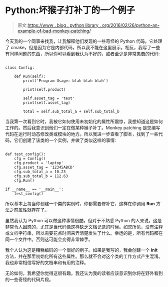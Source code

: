 # Python:坏猴子打补丁的一个例子

> 原文:[https://www . blog . python library . org/2016/02/26/python-an-example-of-bad-monkey-patching/](https://www.blog.pythonlibrary.org/2016/02/26/python-an-example-of-bad-monkey-patching/)

今天我的一个同事来找我，让我解释他们发现的一些奇怪的 Python 代码。它处理了 cmake，但是因为它是内部代码，所以我不能在这里展示。相反，我写了一些有同样问题的东西，所以你可以看到我认为不好的，或者至少是非常愚蠢的代码:

```

class Config:

    def Run(self):
        print('Program Usage: blah blah blah')

        print(self.product)

        self.asset_tag = 'test'
        print(self.asset_tag)

        total = self.sub_total_a + self.sub_total_b

```

当我第一次看到它时，我被它如何使用未初始化的属性所震惊，我想知道这是如何工作的。然后我意识到他们一定在做某种猴子补丁。Monkey patching 是您编写代码在运行时动态修改类或模块的地方。所以我进一步查看了脚本，找到了一些代码，它们创建了该类的一个实例，并做了类似这样的事情:

```

def test_config():
    cfg = Config()
    cfg.product = 'laptop'
    cfg.asset_tag = '12345ABCD'
    cfg.sub_total_a = 10.23
    cfg.sub_total_b = 112.63
    cfg.Run()

if __name__ == '__main__':
    test_config()

```

所以基本上每当你创建一个类的实例时，你都需要修补它，这样在你调用 **Run** 方法之前属性就存在了。

虽然我认为 Python 可以做这种事情很酷，但对于不熟悉 Python 的人来说，这是非常令人困惑的，尤其是当代码像这样缺乏文档记录的时候。如您所见，没有注释或文档字符串，所以需要花点时间来弄清楚发生了什么。幸运的是，所有代码都在同一个文件中。否则这可能会变得非常棘手。

我个人认为这是糟糕编码的一个很好的例子。如果是我写的，我会创建一个 **__init__** 方法，并在那里初始化所有这些属性。那么就不会对这个类的工作方式产生混淆。我也非常相信写好的文档串和有用的注释。

无论如何，我希望你觉得这很有趣。我还认为我的读者应该意识到你将在野外看到的一些奇怪的代码片段。